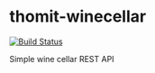 # thomit-winecellar

[![Build Status](https://travis-ci.org/thomi137/thomit-winecellar.svg?branch=master)](https://travis-ci.org/thomi137/thomit-winecellar)

Simple wine cellar REST API
